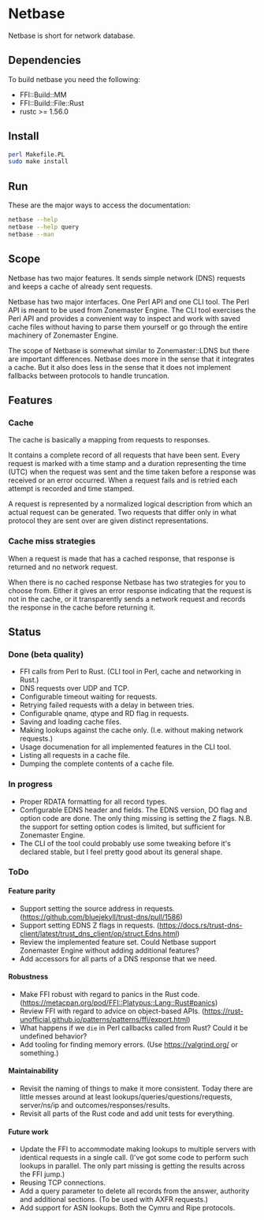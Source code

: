 # Netbase

Netbase is short for network database.

## Dependencies

To build netbase you need the following:
* FFI::Build::MM
* FFI::Build::File::Rust
* rustc >= 1.56.0

## Install

```sh
perl Makefile.PL
sudo make install
```

## Run

These are the major ways to access the documentation:

```sh
netbase --help
netbase --help query
netbase --man
```

## Scope

Netbase has two major features.
It sends simple network (DNS) requests and keeps a cache of already sent
requests.

Netbase has two major interfaces.
One Perl API and one CLI tool.
The Perl API is meant to be used from Zonemaster Engine.
The CLI tool exercises the Perl API and provides a convenient way to inspect and
work with saved cache files without having to parse them yourself or go through
the entire machinery of Zonemaster Engine.

The scope of Netbase is somewhat similar to Zonemaster::LDNS but there are
important differences.
Netbase does more in the sense that it integrates a cache.
But it also does less in the sense that it does not implement fallbacks between
protocols to handle truncation.

## Features

### Cache

The cache is basically a mapping from requests to responses.

It contains a complete record of all requests that have been sent.
Every request is marked with a time stamp and a duration representing the time
(UTC) when the request was sent and the time taken before a response was
received or an error occurred.
When a request fails and is retried each attempt is recorded and time stamped.

A request is represented by a normalized logical description from which an
actual request can be generated.
Two requests that differ only in what protocol they are sent over are given
distinct representations.

### Cache miss strategies

When a request is made that has a cached response, that response is returned and
no network request.

When there is no cached response Netbase has two strategies for you to choose
from.
Either it gives an error response indicating that the request is not in the
cache, or it transparently sends a network request and records the response in
the cache before returning it.

## Status

### Done (beta quality)
* FFI calls from Perl to Rust. (CLI tool in Perl, cache and networking in Rust.)
* DNS requests over UDP and TCP.
* Configurable timeout waiting for requests.
* Retrying failed requests with a delay in between tries.
* Configurable qname, qtype and RD flag in requests.
* Saving and loading cache files.
* Making lookups against the cache only. (I.e. without making network requests.)
* Usage documenation for all implemented features in the CLI tool.
* Listing all requests in a cache file.
* Dumping the complete contents of a cache file.

### In progress
* Proper RDATA formatting for all record types.
* Configurable EDNS header and fields. The EDNS version, DO flag and option code
  are done.
  The only thing missing is setting the Z flags.
  N.B. the support for setting option codes is limited, but sufficient for
  Zonemaster Engine.
* The CLI of the tool could probably use some tweaking before it's declared
  stable, but I feel pretty good about its general shape.

### ToDo

#### Feature parity
* Support setting the source address in requests.
  (https://github.com/bluejekyll/trust-dns/pull/1586)
* Support setting EDNS Z flags in requests.
  (https://docs.rs/trust-dns-client/latest/trust_dns_client/op/struct.Edns.html)
* Review the implemented feature set.
  Could Netbase support Zonemaster Engine without adding additional features?
* Add accessors for all parts of a DNS response that we need.

#### Robustness
* Make FFI robust with regard to panics in the Rust code.
  (https://metacpan.org/pod/FFI::Platypus::Lang::Rust#panics)
* Review FFI with regard to advice on object-based APIs.
  (https://rust-unofficial.github.io/patterns/patterns/ffi/export.html)
* What happens if we `die` in Perl callbacks called from Rust?
  Could it be undefined behavior?
* Add tooling for finding memory errors. (Use https://valgrind.org/ or
  something.)

#### Maintainability
* Revisit the naming of things to make it more consistent. Today there are little
  messes around at least lookups/queries/questions/requests, server/ns/ip and
  outcomes/responses/results.
* Revisit all parts of the Rust code and add unit tests for everything.

#### Future work
* Update the FFI to accommodate making lookups to multiple servers with
  identical requests in a single call.
  (I've got some code to perform such lookups in parallel.
  The only part missing is getting the results across the FFI jump.)
* Reusing TCP connections.
* Add a query parameter to delete all records from the answer, authority and
  additional sections. (To be used with AXFR requests.)
* Add support for ASN lookups.
  Both the Cymru and Ripe protocols.
